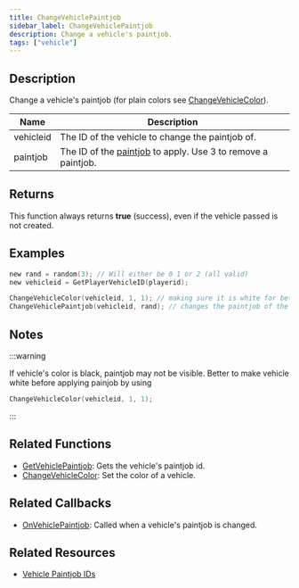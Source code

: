 ```yaml
---
title: ChangeVehiclePaintjob
sidebar_label: ChangeVehiclePaintjob
description: Change a vehicle's paintjob.
tags: ["vehicle"]
---
```


## Description

Change a vehicle's paintjob (for plain colors see [ChangeVehicleColor](ChangeVehicleColor)).

| Name      | Description                                                                            |
| --------- | -------------------------------------------------------------------------------------- |
| vehicleid | The ID of the vehicle to change the paintjob of.                                       |
| paintjob  | The ID of the [paintjob](../resources/paintjobs) to apply. Use 3 to remove a paintjob. |

## Returns

This function always returns **true** (success), even if the vehicle passed is not created.

## Examples

```c
new rand = random(3); // Will either be 0 1 or 2 (all valid)
new vehicleid = GetPlayerVehicleID(playerid);

ChangeVehicleColor(vehicleid, 1, 1); // making sure it is white for better result
ChangeVehiclePaintjob(vehicleid, rand); // changes the paintjob of the player's current vehicle to a random one
```

## Notes

:::warning

If vehicle's color is black, paintjob may not be visible. Better to make vehicle white before applying painjob by using

```c
ChangeVehicleColor(vehicleid, 1, 1);
```

:::

## Related Functions

- [GetVehiclePaintjob](GetVehiclePaintjob): Gets the vehicle's paintjob id.
- [ChangeVehicleColor](ChangeVehicleColor): Set the color of a vehicle.

## Related Callbacks

- [OnVehiclePaintjob](../callbacks/OnVehiclePaintjob): Called when a vehicle's paintjob is changed.

## Related Resources

- [Vehicle Paintjob IDs](../resources/paintjobs)
